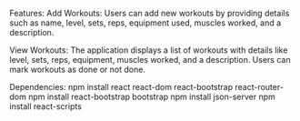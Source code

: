 Features:
Add Workouts: Users can add new workouts by providing details such as name, level, sets, reps, equipment used, muscles worked, and a description.

View Workouts: The application displays a list of workouts with details like level, sets, reps, equipment, muscles worked, and a description. Users can mark workouts as done or not done.

Dependencies:
npm install react react-dom react-bootstrap react-router-dom
npm install react-bootstrap bootstrap
npm install json-server
npm install react-scripts
